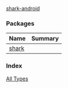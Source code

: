 [shark-android](./index.md)

### Packages

| Name | Summary |
|---|---|
| [shark](shark/index.md) |  |

### Index

[All Types](alltypes/index.md)